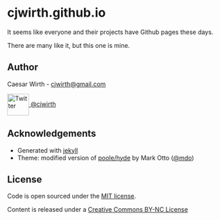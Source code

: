 # cjwirth.github.io

It seems like everyone and their projects have Github pages these days.

There are many like it, but this one is mine.


## Author

Caesar Wirth - cjwirth@gmail.com

[<img src="https://g.twimg.com/Twitter_logo_blue.png" width="50px" alt="Twitter" style="vertical-align: middle;"> @cjwirth](https://twitter.com/cjwirth)

## Acknowledgements

- Generated with [jekyll](http://jekyllrb.com/) 
- Theme: modified version of [poole/hyde](https://github.com/poole/hyde) by Mark Otto ([@mdo](http://twitter.com/mdo))


## License

Code is open sourced under the [MIT license](LICENSE.md).

Content is released under a [Creative Commons BY-NC License](http://creativecommons.org/licenses/by-nc/4.0/)

